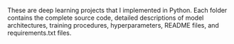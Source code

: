 These are deep learning projects that I implemented in Python. Each folder contains the complete source code, detailed descriptions of model architectures, training procedures, hyperparameters, README files, and requirements.txt files.  
